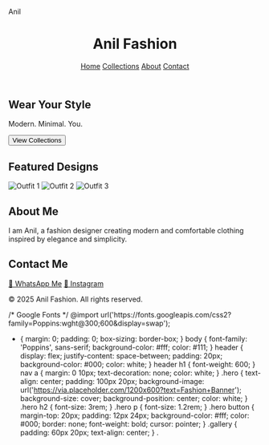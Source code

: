 Anil<!DOCTYPE html>
<html lang="en">
<head>
  <meta charset="UTF-8" />
  <meta name="viewport" content="width=device-width, initial-scale=1.0" />
  <title>Anil Fashion</title>
  <link rel="stylesheet" href="style.css" />
  <script defer src="script.js"></script>
</head>
<body>
  <header>
    <h1>Anil Fashion</h1>
    <nav>
      <a href="#home">Home</a>
      <a href="#collections">Collections</a>
      <a href="#about">About</a>
      <a href="#contact">Contact</a>
    </nav>
  </header>

  <section id="home" class="hero">
    <h2>Wear Your Style</h2>
    <p>Modern. Minimal. You.</p>
    <button onclick="scrollToSection('collections')">View Collections</button>
  </section>

  <section id="collections" class="gallery">
    <h2>Featured Designs</h2>
    <div class="images">
      <img src="https://via.placeholder.com/300x400?text=Outfit+1" alt="Outfit 1">
      <img src="https://via.placeholder.com/300x400?text=Outfit+2" alt="Outfit 2">
      <img src="https://via.placeholder.com/300x400?text=Outfit+3" alt="Outfit 3">
    </div>
  </section>

  <section id="about" class="about">
    <h2>About Me</h2>
    <p>I am Anil, a fashion designer creating modern and comfortable clothing inspired by elegance and simplicity.</p>
  </section>

  <section id="contact" class="contact">
    <h2>Contact Me</h2>
    <a href="https://wa.me/919999999999" target="_blank" class="btn">📲 WhatsApp Me</a>
    <a href="https://www.instagram.com/yourhandle" target="_blank" class="btn">📸 Instagram</a>
  </section>

  <footer>
    <p>© 2025 Anil Fashion. All rights reserved.</p>
  </footer>
</body>
</html>
/* Google Fonts */
@import url('https://fonts.googleapis.com/css2?family=Poppins:wght@300;600&display=swap');

* {
  margin: 0;
  padding: 0;
  box-sizing: border-box;
}
body {
  font-family: 'Poppins', sans-serif;
  background-color: #fff;
  color: #111;
}
header {
  display: flex;
  justify-content: space-between;
  padding: 20px;
  background-color: #000;
  color: white;
}
header h1 {
  font-weight: 600;
}
nav a {
  margin: 0 10px;
  text-decoration: none;
  color: white;
}
.hero {
  text-align: center;
  padding: 100px 20px;
  background-image: url('https://via.placeholder.com/1200x600?text=Fashion+Banner');
  background-size: cover;
  background-position: center;
  color: white;
}
.hero h2 {
  font-size: 3rem;
}
.hero p {
  font-size: 1.2rem;
}
.hero button {
  margin-top: 20px;
  padding: 12px 24px;
  background-color: #fff;
  color: #000;
  border: none;
  font-weight: bold;
  cursor: pointer;
}
.gallery {
  padding: 60px 20px;
  text-align: center;
}
.
